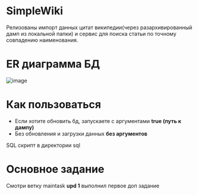# SimpleWiki
Релизованы импорт данных цитат википедии(через разархивированный дамп из локальной папки) и сервис для поиска статьи по точному совпадению наименования.
# ER диаграмма БД
![image](https://user-images.githubusercontent.com/43905444/175365207-9391f6ef-3d6a-4624-a416-6ae68b43bb9a.png)
# Как пользоваться
- Если хотите обновить бд, запускаете с аргументами **true (путь к дампу)**
- Без обновления и загрузки данных **без аргументов**

SQL скрипт в директории sql
# Основное задание
Смотри ветку maintask
**upd 1** выполнил первое доп задание
